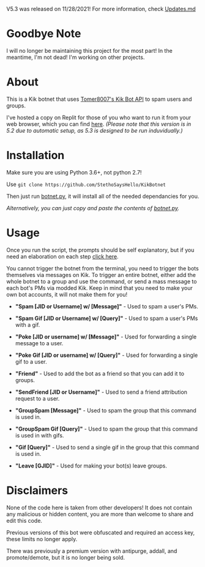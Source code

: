 V5.3 was released on 11/28/2021!
For more information, check [Updates.md](https://github.com/StethoSaysHello/KikBotnet/blob/main/Updates.md)

# Goodbye Note

I will no longer be maintaining this project for the most part!
In the meantime, I'm not dead! I'm working on other projects.

# About
This is a Kik botnet that uses [Tomer8007's Kik Bot API](https://github.com/tomer8007/kik-bot-api-unofficial) to spam users and groups.

I've hosted a copy on Replit for those of you who want to run it from your web browser, which you can find [here](https://replit.com/@StethoSaysHello/KikBotnet?v=1). _(Please note that this version is in 5.2 due to automatic setup, as 5.3 is designed to be run induvidually.)_

# Installation

Make sure you are using Python 3.6+, not python 2.7!

Use `git clone https://github.com/StethoSaysHello/KikBotnet`

Then just run [botnet.py](https://github.com/StethoSaysHello/KikBotnet/blob/main/botnet.py), it will install all of the needed dependancies for you. 

_Alternatively, you can just copy and paste the contents of [botnet.py](https://github.com/StethoSaysHello/KikBotnet/blob/main/botnet.py)._

# Usage

Once you run the script, the prompts should be self explanatory, but if you need an elaboration on each step [click here](https://pastebin.com/6kdHjVKk).

You cannot trigger the botnet from the terminal, you need to trigger the bots themselves via messages on Kik. To trigger an entire botnet, either add the whole botnet to a group and use the command, or send a mass message to each bot's PMs via modded Kik. Keep in mind that you need to make your own bot accounts, it will not make them for you!

- **"Spam [JID or Username] w/ [Message]"** -  Used to spam a user's PMs.

- **"Spam Gif [JID or Username] w/ [Query]"** - Used to spam a user's PMs with a gif.

- **"Poke [JID or username] w/ [Message]"** -  Used for forwarding a single message to a user.

- **"Poke Gif [JID or username] w/ [Query]"** - Used for forwarding a single gif to a user.

- **"Friend"** - Used to add the bot as a friend so that you can add it to groups.

- **"SendFriend [JID or Username]"** - Used to send a friend attribution request to a user.

- **"GroupSpam [Message]"** - Used to spam the group that this command is used in.

- **"GroupSpam Gif [Query]"** - Used to spam the group that this command is used in with gifs.

- **"Gif [Query]"** - Used to send a single gif in the group that this command is used in.

- **"Leave [GJID]"** - Used for making your bot(s) leave groups.

# Disclaimers

None of the code here is taken from other developers! It does not contain any malicious or hidden content, you are more than welcome to share and edit this code. 

Previous versions of this bot were obfuscated and required an access key, these limits no longer apply. 

There was previously a premium version with antipurge, addall, and promote/demote, but it is no longer being sold.
